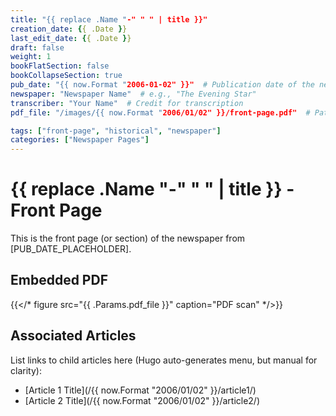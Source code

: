 ```yaml
---
title: "{{ replace .Name "-" " " | title }}"
creation_date: {{ .Date }}
last_edit_date: {{ .Date }}
draft: false
weight: 1
bookFlatSection: false
bookCollapseSection: true
pub_date: "{{ now.Format "2006-01-02" }}"  # Publication date of the newspaper (YYYY-MM-DD)
newspaper: "Newspaper Name"  # e.g., "The Evening Star"
transcriber: "Your Name"  # Credit for transcription
pdf_file: "/images/{{ now.Format "2006/01/02" }}/front-page.pdf"  # Path to the PDF in static/

tags: ["front-page", "historical", "newspaper"]
categories: ["Newspaper Pages"]
---
```


# {{ replace .Name "-" " " | title }} - Front Page

This is the front page (or section) of the newspaper from [PUB_DATE_PLACEHOLDER].

## Embedded PDF
{{</* figure src="{{ .Params.pdf_file }}" caption="PDF scan" */>}}

## Associated Articles
List links to child articles here (Hugo auto-generates menu, but manual for clarity):
- [Article 1 Title](/{{ now.Format "2006/01/02" }}/article1/)
- [Article 2 Title](/{{ now.Format "2006/01/02" }}/article2/)

<!-- Add transcribed text or summaries from the front page here if needed. Child articles will appear in the sidebar menu due to bookCollapseSection. -->

<!-- Note: Replace [PUB_DATE_PLACEHOLDER] with the actual date after creation. -->
